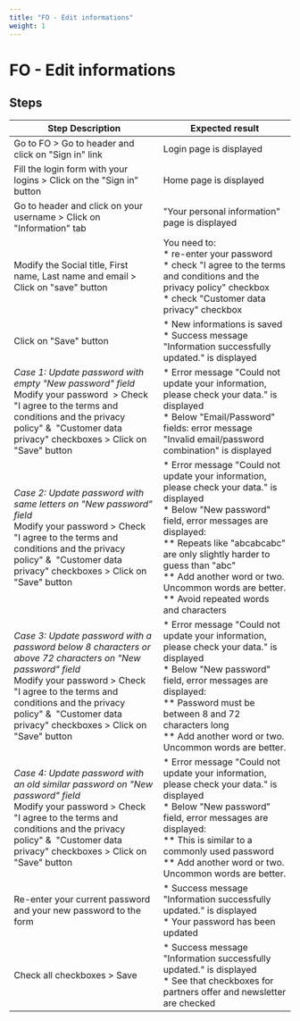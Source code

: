 ```yaml
---
title: "FO - Edit informations"
weight: 1
---
```


# FO - Edit informations
## Steps
| Step Description | Expected result |
| ----- | ----- |
| Go to FO > Go to header and click on "Sign in" link | Login page is displayed |
| Fill the login form with your logins > Click on the "Sign in" button | Home page is displayed |
| Go to header and click on your username > Click on "Information" tab | "Your personal information" page is displayed |
| Modify the Social title, First name, Last name and email > Click on "save" button | You need to:<br> * re-enter your password<br> * check "I agree to the terms and conditions and the privacy policy" checkbox<br> * check "Customer data privacy" checkbox |
| Click on "Save" button | * New informations is saved<br> * Success message "Information successfully updated." is displayed |
| *Case 1: Update password with empty "New password" field*<br>Modify your password  > Check "I agree to the terms and conditions and the privacy policy" &  "Customer data privacy" checkboxes > Click on "Save" button | * Error message "Could not update your information, please check your data." is displayed<br> * Below "Email/Password" fields: error message "Invalid email/password combination" is displayed |
| *Case 2: Update password with same letters on "New password" field*<br>Modify your password > Check "I agree to the terms and conditions and the privacy policy" &  "Customer data privacy" checkboxes > Click on "Save" button | * Error message "Could not update your information, please check your data." is displayed<br> * Below "New password" field, error messages are displayed:<br> ** Repeats like "abcabcabc" are only slightly harder to guess than "abc"<br> ** Add another word or two. Uncommon words are better.<br> ** Avoid repeated words and characters |
| *Case 3: Update password with a password below 8 characters or above 72 characters on "New password" field*<br>Modify your password > Check "I agree to the terms and conditions and the privacy policy" &  "Customer data privacy" checkboxes > Click on "Save" button | * Error message "Could not update your information, please check your data." is displayed<br> * Below "New password" field, error messages are displayed:<br> ** Password must be between 8 and 72 characters long<br> ** Add another word or two. Uncommon words are better. |
| *Case 4: Update password with an old similar password on "New password" field*<br>Modify your password > Check "I agree to the terms and conditions and the privacy policy" &  "Customer data privacy" checkboxes > Click on "Save" button | * Error message "Could not update your information, please check your data." is displayed<br> * Below "New password" field, error messages are displayed:<br> ** This is similar to a commonly used password<br> ** Add another word or two. Uncommon words are better. |
| Re-enter your current password and your new password to the form | * Success message "Information successfully updated." is displayed<br> * Your password has been updated |
| Check all checkboxes > Save | * Success message "Information successfully updated." is displayed<br> * See that checkboxes for partners offer and newsletter are checked |
